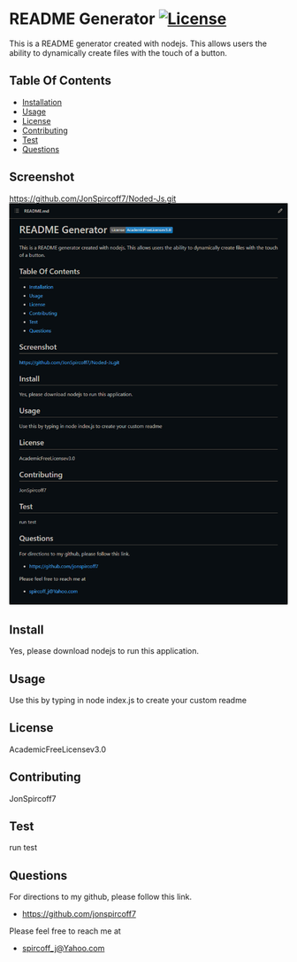 # README Generator [![License](https://img.shields.io/badge/License-AcademicFreeLicensev3.0-blue.svg)](https://opensource.org/licenses/AcademicFreeLicensev3.0)

This is a README generator created with nodejs. This allows users the ability to dynamically create files with the touch of a button.

## Table Of Contents

- [Installation](#install)
- [Usage](#usage)
- [License](#license)
- [Contributing](#contributing)
- [Test](#test)
- [Questions](#questions)

## Screenshot

https://github.com/JonSpircoff7/Noded-Js.git
<img src="JonSpircoff7-Noded-Js-Node-JS-challenge-for-UCF.png" />

## Install

Yes, please download nodejs to run this application.

## Usage

Use this by typing in node index.js to create your custom readme

## License

AcademicFreeLicensev3.0

## Contributing

JonSpircoff7

## Test

run test

## Questions

For directions to my github, please follow this link.

- https://github.com/jonspircoff7

Please feel free to reach me at

- spircoff_j@Yahoo.com
